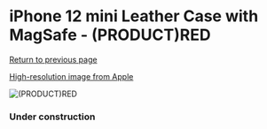 # iPhone 12 mini Leather Case with MagSafe - (PRODUCT)RED

[Return to previous page](/iphone_12)

[High-resolution image from Apple](https://store.storeimages.cdn-apple.com/8756/as-images.apple.com/is/MHK73?wid=4500&hei=4500&fmt=png)

<div style="width: 384px"><img src="/everyphone/MHK73.png" alt="(PRODUCT)RED"></div>

### Under construction
